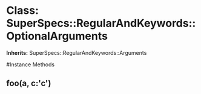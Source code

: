 # Class: SuperSpecs::RegularAndKeywords::OptionalArguments
**Inherits:** SuperSpecs::RegularAndKeywords::Arguments
    




#Instance Methods
## foo(a, c:'c') [](#method-i-foo)

